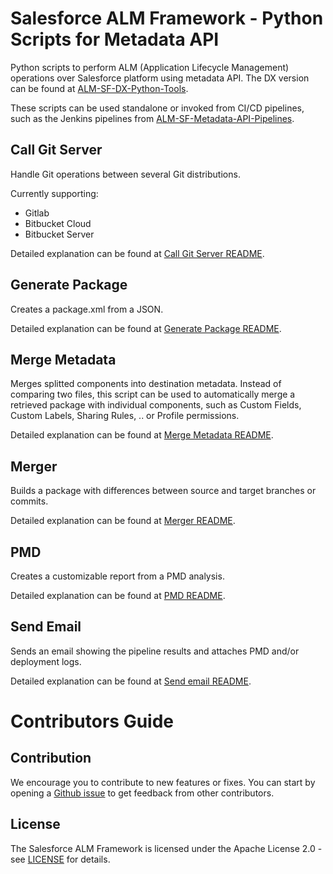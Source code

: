 # Salesforce ALM Framework - Python Scripts for Metadata API

Python scripts to perform ALM (Application Lifecycle Management) operations over Salesforce platform using metadata API. The DX version can be found at [ALM-SF-DX-Python-Tools](https://github.com/Accenture/ALM-SF-DX-Python-Tools).

These scripts can be used standalone or invoked from CI/CD pipelines, such as the Jenkins pipelines from [ALM-SF-Metadata-API-Pipelines](https://github.com/Accenture/ALM-SF-Metadata-API-Pipelines).

## Call Git Server

Handle Git operations between several Git distributions.

Currently supporting:
- Gitlab
- Bitbucket Cloud 
- Bitbucket Server

Detailed explanation can be found at [Call Git Server README](/callGitServer/README.md).

## Generate Package

Creates a package.xml from a JSON.

Detailed explanation can be found at [Generate Package README](/generatePackage/README.md).

## Merge Metadata

Merges splitted components into destination metadata. Instead of comparing two files, this script can be used to automatically merge a retrieved package with individual components, such as Custom Fields, Custom Labels, Sharing Rules, .. or Profile permissions.

Detailed explanation can be found at [Merge Metadata README](/mergeMetadata/README.md).

## Merger

Builds a package with differences between source and target branches or commits.

Detailed explanation can be found at [Merger README](/merger/README.md).

## PMD

Creates a customizable report from a PMD analysis.

Detailed explanation can be found at [PMD README](/pmd/README.md).

## Send Email

Sends an email showing the pipeline results and attaches PMD and/or deployment logs.

Detailed explanation can be found at [Send email README](/sendemail/README.md).

# Contributors Guide

## Contribution

We encourage you to contribute to new features or fixes. You can start by opening a
[Github issue](https://github.com/Accenture/ALM-SF-Metadata-API-Python-Tools/issues) to get feedback from other contributors.

## License

The Salesforce ALM Framework is licensed under the Apache License 2.0 - see [LICENSE](LICENSE) for details.
